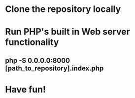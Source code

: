 # Clone the repository locally

# Run PHP's built in Web server functionality

## php -S 0.0.0.0:8000 [path_to_repository].index.php

# Have fun!